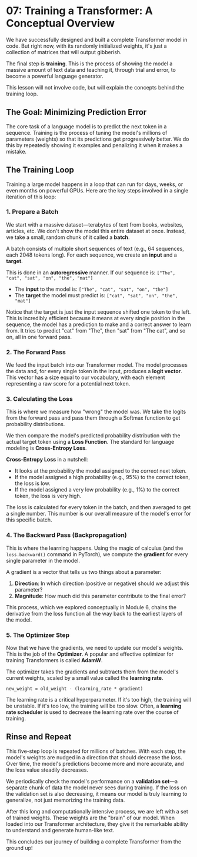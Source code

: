 # 07: Training a Transformer: A Conceptual Overview

We have successfully designed and built a complete Transformer model in code. But right now, with its randomly initialized weights, it's just a collection of matrices that will output gibberish. 

The final step is **training**. This is the process of showing the model a massive amount of text data and teaching it, through trial and error, to become a powerful language generator.

This lesson will not involve code, but will explain the concepts behind the training loop.

## The Goal: Minimizing Prediction Error

The core task of a language model is to predict the next token in a sequence. Training is the process of tuning the model's millions of parameters (weights) so that its predictions get progressively better. We do this by repeatedly showing it examples and penalizing it when it makes a mistake.

## The Training Loop

Training a large model happens in a loop that can run for days, weeks, or even months on powerful GPUs. Here are the key steps involved in a single iteration of this loop:

### 1. Prepare a Batch

We start with a massive dataset—terabytes of text from books, websites, articles, etc. We don't show the model this entire dataset at once. Instead, we take a small, random chunk of it called a **batch**.

A batch consists of multiple short sequences of text (e.g., 64 sequences, each 2048 tokens long). For each sequence, we create an **input** and a **target**.

This is done in an **autoregressive** manner. If our sequence is:
`["The", "cat", "sat", "on", "the", "mat"]`

*   The **input** to the model is: `["The", "cat", "sat", "on", "the"]`
*   The **target** the model must predict is: `["cat", "sat", "on", "the", "mat"]`

Notice that the target is just the input sequence shifted one token to the left. This is incredibly efficient because it means at every single position in the sequence, the model has a prediction to make and a correct answer to learn from. It tries to predict "cat" from "The", then "sat" from "The cat", and so on, all in one forward pass.

### 2. The Forward Pass

We feed the input batch into our Transformer model. The model processes the data and, for every single token in the input, produces a **logit vector**. This vector has a size equal to our vocabulary, with each element representing a raw score for a potential next token.

### 3. Calculating the Loss

This is where we measure how "wrong" the model was. We take the logits from the forward pass and pass them through a Softmax function to get probability distributions.

We then compare the model's predicted probability distribution with the actual target token using a **Loss Function**. The standard for language modeling is **Cross-Entropy Loss**.

**Cross-Entropy Loss** in a nutshell:
*   It looks at the probability the model assigned to the *correct* next token.
*   If the model assigned a high probability (e.g., 95%) to the correct token, the loss is low.
*   If the model assigned a very low probability (e.g., 1%) to the correct token, the loss is very high.

The loss is calculated for every token in the batch, and then averaged to get a single number. This number is our overall measure of the model's error for this specific batch.

### 4. The Backward Pass (Backpropagation)

This is where the learning happens. Using the magic of calculus (and the `loss.backward()` command in PyTorch), we compute the **gradient** for every single parameter in the model. 

A gradient is a vector that tells us two things about a parameter:
1.  **Direction**: In which direction (positive or negative) should we adjust this parameter?
2.  **Magnitude**: How much did this parameter contribute to the final error?

This process, which we explored conceptually in Module 6, chains the derivative from the loss function all the way back to the earliest layers of the model.

### 5. The Optimizer Step

Now that we have the gradients, we need to update our model's weights. This is the job of the **Optimizer**. A popular and effective optimizer for training Transformers is called **AdamW**.

The optimizer takes the gradients and subtracts them from the model's current weights, scaled by a small value called the **learning rate**. 

`new_weight = old_weight - (learning_rate * gradient)`

The learning rate is a critical hyperparameter. If it's too high, the training will be unstable. If it's too low, the training will be too slow. Often, a **learning rate scheduler** is used to decrease the learning rate over the course of training.

## Rinse and Repeat

This five-step loop is repeated for millions of batches. With each step, the model's weights are nudged in a direction that should decrease the loss. Over time, the model's predictions become more and more accurate, and the loss value steadily decreases.

We periodically check the model's performance on a **validation set**—a separate chunk of data the model never sees during training. If the loss on the validation set is also decreasing, it means our model is truly learning to generalize, not just memorizing the training data.

After this long and computationally intensive process, we are left with a set of trained weights. These weights are the "brain" of our model. When loaded into our Transformer architecture, they give it the remarkable ability to understand and generate human-like text.

This concludes our journey of building a complete Transformer from the ground up!
